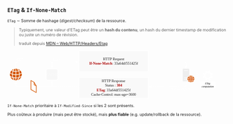 <div style="font-size: 65%">

## `ETag` & `If-None-Match`

<v-click at="1">

`ETag`&nbsp;∼&nbsp;Somme de hashage (_digest/checksum_) de la ressource.

</v-click>

<v-click at="2">

> Typiquement, une valeur d'ETag peut être un **hash du contenu**, un hash du dernier timestamp de modification ou juste un numéro de révision.
> <footer>traduit depuis <a href="https://developer.mozilla.org/en-US/docs/Web/HTTP/Headers/ETag"><abbr title="Mozilla Developer Network">MDN</abbr> – Web/HTTP/Headers/Etag</a></footer>

</v-click>

<svg width="100%" style="margin: 0 auto" inkscape:version="1.1.2 (0a00cf5339, 2022-02-04)" sodipodi:docname="ETag.svg" version="1.1" viewBox="0 0 444.85 100" xmlns="http://www.w3.org/2000/svg" xmlns:inkscape="http://www.inkscape.org/namespaces/inkscape" xmlns:sodipodi="http://sodipodi.sourceforge.net/DTD/sodipodi-0.dtd">
 <sodipodi:namedview bordercolor="#999999" borderopacity="1" inkscape:current-layer="svg18246" inkscape:cx="251.19969" inkscape:cy="49.942268" inkscape:pagecheckerboard="0" inkscape:pageopacity="0" inkscape:pageshadow="0" inkscape:window-height="1143" inkscape:window-maximized="1" inkscape:window-width="1920" inkscape:window-x="0" inkscape:window-y="0" inkscape:zoom="3.023491" pagecolor="#000000" showgrid="false"/>
 <defs>
  <marker id="arrow" overflow="visible" orient="auto">
   <path transform="scale(.6) rotate(180) translate(0)" d="m8.7186 4.0337-10.926-4.0177 10.926-4.0177c-1.7455 2.3721-1.7354 5.6175-6e-7 8.0354z" fill="#fff" fill-rule="evenodd" stroke="#fff" stroke-linejoin="round" stroke-width=".625"/>
  </marker>
 </defs>
 <g v-click="3">
  <text transform="scale(1.0053 .99474)" x="17.872244" y="22.259525" fill="#ffffff" font-family="Helvetica" font-size="7.2271px" stroke-width="1.6916"><tspan font-family="Exo" stroke-width="1">GET</tspan></text>
  <text transform="scale(1.0053 .99474)" x="89.2061" y="52.708351" fill="#ffffff" font-family="Exo" font-size="6.6594px" text-align="center" text-anchor="middle" style="line-height:1.25" xml:space="preserve"><tspan x="89.2061" y="52.708351">CACHE</tspan></text>
  <path d="m17.053 36.778v-8.2741c0-2.054 1.5189-3.7077 3.4056-3.7077h65.848c1.8867 0 3.4056 1.6536 3.4056 3.7077v8.2741" fill="none" marker-end="url(#arrow)" stop-color="#000000" stroke="#fff"/>
  <path d="m81.872 38.766h15.68c1.9462 0 3.513 1.5504 3.513 3.4761v15.514c0 1.9258-1.5668 3.4761-3.513 3.4761h-15.68c-1.9462 0-3.513-1.5504-3.513-3.4761v-15.514c0-1.9258 1.5668-3.4761 3.513-3.4761z" fill="#eee" fill-opacity=".33" stop-color="#000000" stroke="#fff" style="-inkscape-stroke:none;font-variation-settings:normal"/>
  <path d="m21.319 38.761c1.5923 0.56913 2.7487 1.4019 3.7174 2.3544-0.55095 0.30553-1.1442 0.61706-1.8284 0.88664-0.69019-1.6535-1.2957-2.5341-1.889-3.241zm2.3976 4.4273c0.82946-0.33549 1.6166-0.72489 2.337-1.1802 1.6952 1.9351 2.0827 3.229 2.5247 4.4631-1.1987 0.82075-2.452 1.5217-3.8506 1.953-0.1453-1.5876-0.36326-3.229-1.011-5.236zm1.0353 6.4761c1.5923-0.47927 2.9485-1.1143 4.0686-1.8991 0.34511 2.1867 0.19375 3.4987-0.04236 4.6549-1.8043 1.3539-3.227 1.9351-4.6134 2.4623 0.19374-1.1084 0.36932-0.59909 0.58728-5.218zm-0.99902 6.7576c1.2774-0.3954 2.5791-0.83273 4.4621-2.0369-1.6649 3.966-4.5408 6.0088-7.0534 6.8835 0.91422-1.0305 1.8164-2.2886 2.5913-4.8466zm-1.4955 0.38941c-1.2351 3.271-3.009 4.7627-4.5408 5.1102v-4.4932c1.5802-0.04793 3.0998-0.23964 4.5408-0.61706zm-4.5529-0.61107v-5.23c1.55 0.03594 3.572-0.31153 5.7517-0.80277 0.0059 2.2227-0.32089 3.7862-0.67809 5.2899-2.0403 0.55116-3.6145 0.69494-5.0735 0.74287zm0.07872-6.542v-5.3139c1.6166-0.07788 3.1967-0.29954 4.7285-0.76084 0.52067 1.5396 0.81129 3.3488 1.011 5.242-1.7618 0.51521-3.6992 0.76084-5.7396 0.83273zm-0.1332-11.64h0.50252c1.1442 0.37743 1.9435 1.276 2.4097 1.8631 0.69625 0.88066 1.0776 1.6894 1.441 2.4922-1.1685 0.33549-2.5247 0.63503-4.3531 0.70093zm-1.1987 5.1222c-1.447-0.0659-2.8759-0.29954-4.2804-0.70692 0.47224-1.1503 1.0776-2.2166 1.9132-3.1092 0.50858-0.50323 1.0595-0.97655 1.8709-1.2401h0.49646zm0.06059 6.5241c-2.1735-0.08387-4.0686-0.37143-5.7457-0.83273 0.11504-1.5217 0.15742-2.9715 1.011-5.242 1.889 0.59309 4.0746 0.76084 4.7406 0.74885zm-0.06059 1.2521 0.0059 5.242c-1.6649 0.04194-3.3299-0.24562-4.9949-0.67098-0.52673-1.8692-0.75075-3.6484-0.7447-5.3738 1.883 0.52121 3.7961 0.76084 5.7335 0.80277zm0 6.578v4.4871c-0.89-0.1917-1.6347-0.68296-2.2946-1.3419-1.0353-1.0663-1.7376-2.3544-2.2582-3.6484 1.5136 0.30553 3.0272 0.53319 4.5529 0.50323zm-6.0181-0.96453c0.85367 2.606 1.7618 3.7143 2.67 4.7627-3.9778-1.4977-5.9151-4.2296-6.9929-6.56 1.4168 0.73088 2.8274 1.4678 4.3228 1.7972zm-4.9767-3.7263c-0.39959-1.4318-0.50857-3.0733-0.17558-5.0383 1.1564 0.71291 2.4459 1.3839 4.1533 1.953-0.00591 1.929 0.18163 3.6964 0.57517 5.2959-1.2532-0.34747-2.6882-0.96453-4.5529-2.2107zm0.19979-6.3203c0.52673-1.7553 1.3985-3.2171 2.5368-4.4751 0.81734 0.55116 1.562 0.84471 2.3248 1.1922-0.62966 1.7254-0.90816 3.6425-1.005 5.242-1.217-0.43134-2.4339-0.88664-3.8567-1.959zm3.4086-5.4277c1.2957-1.0903 2.555-1.8272 3.7901-2.2886-0.62965 0.74885-1.2714 1.7014-1.9556 3.1692-0.6902-0.29355-1.3138-0.58711-1.8345-0.88066z" fill="#d45500" pointer-events="all" stroke-width="1.6916"/>
 </g>
 <g v-click="4">
  <rect x="144.2" y="2.073" width="139.25" height="41.936" fill="#eee" fill-opacity=".33" pointer-events="all" stroke="#fff"/>
  <text transform="scale(1.0053 .99474)" x="212.7132" y="21.171957" fill="#1a1a1a" font-family="Exo" font-size="7.2271px" text-anchor="middle"><tspan x="212.7132" y="21.171957">HTTP Request</tspan><tspan x="212.7132" y="30.386122"><tspan fill="#aa0000" font-family="Exo" font-weight="600" stroke-width=".98008">If-None-Match</tspan>: 33a64df551425f</tspan></text>
  <g transform="matrix(.79129 0 0 .78298 212.59 13.964)" pointer-events="all" stroke-width="2.149">
   <path d="m177.32 63.363v-30.517c0-0.92792 0.85418-1.7821 1.7882-1.7821h12.966c0.91563 0 1.776 0.84189 1.776 1.7882v15.246c-2.5871 1.1491-4.6027 3.4536-5.4508 6.0407h-7.8658v1.3827h7.5094c-0.13519 0.81116-0.21508 1.7452-0.11675 2.7653h-7.3926v1.3888h7.6016c0.34413 1.4257 0.92178 2.6424 1.6961 3.6871zm3.2139-26.762h10.103v-1.3827h-10.103z" fill="#eee"/>
   <path d="m201.11 49.144c1.1614 0.41173 1.9972 1.0262 2.71 1.7145-0.40558 0.22737-0.83574 0.4486-1.3335 0.64524-0.49776-1.2045-0.94636-1.8435-1.3765-2.3597zm1.7452 3.2324c0.60837-0.25195 1.1799-0.54078 1.7022-0.86647 1.2352 1.4134 1.5117 2.3597 1.8313 3.2631-0.86647 0.59608-1.7821 1.1061-2.7899 1.4195-0.11061-1.1553-0.27038-2.3536-0.74356-3.8161zm0.75585 4.7195c1.1614-0.34413 2.1447-0.81116 2.9558-1.3827 0.25195 1.5977 0.14134 2.5502-0.0307 3.4044-1.3089 0.98323-2.3413 1.4072-3.3553 1.7944 0.14134-0.81116 0.27039-0.43631 0.43016-3.8161zm-0.72513 4.9407c0.92792-0.29497 1.8743-0.61452 3.2385-1.4871-1.2045 2.8882-3.3 4.3815-5.1251 5.0206 0.66368-0.74971 1.3212-1.6653 1.8866-3.5335zm-1.0877 0.27653c-0.89719 2.3905-2.1938 3.4843-3.3061 3.7363v-3.2877c1.1492-0.03073 2.2553-0.17206 3.3061-0.4486zm-3.3122-0.44245v-3.8223c1.1184 0.03073 2.5933-0.22123 4.1848-0.57764 6e-3 1.6223-0.23351 2.7653-0.49161 3.8592-1.4871 0.39944-2.6363 0.5039-3.6932 0.54077zm0.0492-4.7748v-3.8837c1.1737-0.05531 2.3352-0.21508 3.4474-0.55306 0.381 1.1246 0.58993 2.4458 0.73741 3.8284-1.2905 0.37486-2.6977 0.55306-4.1848 0.60837zm-0.0922-8.4926h0.36257c0.82959 0.27653 1.4195 0.92792 1.7575 1.3581 0.50391 0.6391 0.78044 1.229 1.0447 1.819-0.84189 0.23966-1.8313 0.46089-3.1648 0.51005zm-0.86647 3.7301c-1.0631-0.04302-2.0955-0.21508-3.1156-0.51005 0.33799-0.84803 0.78044-1.6162 1.3888-2.2676 0.36871-0.36871 0.76815-0.71284 1.3581-0.90948h0.36871zm0.043 4.7625c-1.5793-0.05531-2.9681-0.27039-4.1849-0.60223 0.0799-1.1123 0.11061-2.1692 0.73742-3.8284 1.3765 0.43016 2.962 0.55306 3.4536 0.54078zm-0.043 0.91563v3.8284c-1.2167 0.03073-2.4212-0.17821-3.6318-0.49161-0.38714-1.3581-0.55306-2.6609-0.54692-3.9206 1.3704 0.37486 2.7653 0.55306 4.1787 0.58379zm0 4.7994v3.2815c-0.65753-0.14134-1.1983-0.49776-1.6715-0.97708-0.762-0.78044-1.272-1.7268-1.6469-2.667 1.1 0.22123 2.2 0.38715 3.3184 0.36256zm-4.3815-0.70055c0.62066 1.905 1.2843 2.71 1.9419 3.4782-2.8944-1.0938-4.3078-3.091-5.0882-4.7932 1.0324 0.54078 2.0586 1.0754 3.1463 1.3151zm-3.6195-2.7162c-0.28882-1.0508-0.36871-2.243-0.12905-3.681 0.83574 0.51619 1.7821 1.0078 3.0234 1.4257-6e-3 1.4011 0.12905 2.6977 0.41787 3.8715-0.91563-0.2581-1.9542-0.70669-3.3122-1.6162zm0.14134-4.615c0.381-1.2843 1.0201-2.3536 1.8436-3.2692 0.59608 0.40558 1.143 0.61452 1.6961 0.86647-0.46088 1.2659-0.66368 2.667-0.73127 3.8346-0.89105-0.31955-1.7698-0.65139-2.8083-1.4318zm2.4826-3.9636c0.93407-0.79887 1.862-1.3335 2.7592-1.6653-0.46088 0.54077-0.92792 1.2352-1.4257 2.3106-0.5039-0.21508-0.9525-0.43016-1.3335-0.64524z" fill="#d45500"/>
  </g>
  <text transform="scale(1.0053 .99474)" x="90.745049" y="22.259525" fill="#ffffff" font-family="Helvetica" font-size="7.2271px" stroke-width="1.6916"><tspan font-family="Exo" font-style="italic" stroke-width="1">Stale</tspan></text>
  <path d="m89.711 36.778v-8.2741c0-2.054 1.5189-3.7077 3.4056-3.7077h49.202" fill="none" marker-end="url(#arrow)" stop-color="#000000" stroke="#fff"/>
  <path d="m283.45 24.797h72.709c1.8867 0 3.4056 1.6536 3.4056 3.7077v8.4699" fill="none" marker-end="url(#arrow)" stop-color="#000000" stroke="#fff"/>
 </g>
 <g transform="matrix(.98523 0 0 .97489 175.35 7.1346)" stroke-width="1.0204" v-click="5">
  <g transform="translate(5.1797)">
   <rect x="210.33" y="58.615" width="31.993" height="14.496" rx="1.2052" ry="1.2052" fill="#fff" stop-color="#000000" stroke-width="1.0204" style="-inkscape-stroke:none"/>
   <text x="226.10216" y="64.10025" fill="#000000" font-family="Helvetica" font-size="4.9161px" font-style="italic" stroke-width="1.726" text-anchor="middle"><tspan x="226.10216" y="64.10025"><tspan fill="#000000" font-family="Exo" font-style="italic" stroke-width="1.0204">ETag</tspan></tspan><tspan x="226.10216" y="70.386261"><tspan fill="#000000" font-family="Exo" font-style="italic" stroke-width="1.0204">computation</tspan></tspan></text>
  </g>
  <rect x="248.3" y="58.288" width="20.211" height="18.866" fill="none" pointer-events="all" stroke-width="1.726"/>
  <path d="m223.84 44.299-2.1165-0.87146c-0.29878-0.17429-0.43573-0.42329-0.31124-0.77187l0.79677-1.9172c0.18679-0.28634 0.41083-0.46063 0.77187-0.31124l1.967 0.99596c0.63492-0.74697 1.3197-1.4815 2.079-2.1288l-0.85902-2.1165c-0.0622-0.24898-0.0871-0.49799 0.2739-0.73451l1.9795-0.83413c0.37348-0.12449 0.58513 0.0498 0.72208 0.26144l0.88392 2.1663c0.8839-0.17429 1.7678-0.26144 2.8012 0.0498l0.89637-2.191c0.19914-0.31124 0.43573-0.39837 0.74697-0.28634l1.967 0.83413c0.32367 0.19919 0.36101 0.44817 0.27388 0.70962l-0.88393 2.1663c0.77187 0.62248 1.494 1.2699 2.0543 2.0168l2.1288-0.85903c0.37348-0.11205 0.61002 0.0249 0.74697 0.32368l0.83411 1.967c0.0373 0.28634-0.0122 0.53533-0.31124 0.68472l-2.1414 0.87146c0.0997 0.84657 0.0871 1.9048 0 2.8385l2.1414 0.87146c0.2988 0.17429 0.42329 0.41083 0.33614 0.72207l-0.78431 1.8425c-0.14931 0.23654-0.36104 0.36104-0.68474 0.28634l-2.1661-0.88392c-0.57268 0.78431-1.2948 1.4815-2.0916 2.079l0.85901 2.1288c0.13695 0.33614-0.0373 0.62248-0.23653 0.72207l-2.0916 0.87146c-0.28634 0.0498-0.53532 0.03736-0.65983-0.32368l-0.87147-2.1663c-0.79677 0.22409-1.7927 0.28634-2.8012 0.0249l-0.87147 2.1414c-0.13695 0.22409-0.29878 0.41083-0.68471 0.32368l-2.0417-0.85902c-0.28635-0.19919-0.41084-0.44819-0.23655-0.79677l0.97106-1.9297c-0.85901-0.64738-1.5686-1.3321-2.1288-2.0543l-2.079 0.84657c-0.3237 0.11205-0.59758 0.03736-0.78433-0.26144l-0.83411-1.9919c-0.0748-0.26144-0.0121-0.57268 0.28634-0.72207l2.1661-0.93372c-0.0997-0.93372-0.0997-1.8674-0.0121-2.8012zm2.3156 1.357c0 3.3116 2.7265 5.3658 5.3907 5.3658 2.8883 0 5.2787-2.4526 5.2787-5.316 0-3.0626-2.577-5.3533-5.2661-5.3533-2.6394 0-5.4031 1.9795-5.4031 5.3034z" fill="#fff" stroke-width="1.0204"/>
  <rect x="202.51" y="36.595" width="15.363" height="20.279" fill="none" pointer-events="all" stroke-width="1.726"/>
  <text x="210.19604" y="51.036289" fill="#ffffff" font-family="Helvetica" font-size="14.748px" font-weight="bold" opacity=".5" stroke-width="1.726" text-anchor="middle"><tspan fill="#ffffff" font-family="Exo" font-weight="bold" stroke-width="1.0204">?</tspan></text>
 </g>
 <g v-click="6">
  <rect x="144.2" y="55.991" width="139.25" height="41.936" fill="#eee" fill-opacity=".33" pointer-events="all" stroke="#fff"/>
  <text transform="scale(1.0053 .99474)" x="212.58957" y="65.661598" fill="#1a1a1a" font-family="Exo" font-size="7.2271px" text-anchor="middle"><tspan x="212.58957" y="65.661598">HTTP Response</tspan><tspan x="212.58957" y="74.87574">Status : <tspan fill="#aa0000" font-family="Exo" font-weight="600">304</tspan></tspan><tspan x="212.58957" y="84.089874"><tspan fill="#aa0000" font-family="Exo" font-weight="600" stroke-width=".98008">ETag</tspan>: 33a64df551425f</tspan><tspan x="212.58957" y="93.304016">Cache-Control: max-age=3600</tspan></text>
  <text transform="scale(1.0053 .99474)" x="364.77087" y="82.484978" fill="#ffffff" font-family="Helvetica" font-size="7.2271px" stroke-width="1.6916" text-anchor="end"><tspan font-family="Exo" font-style="italic" stroke-width="1">Not modified</tspan></text>
  <path d="m144.2 74.415h-51.084c-1.8867 0-3.4056-1.6536-3.4056-3.7077v-7.6193" fill="none" marker-end="url(#arrow)" stop-color="#000000" stroke="#fff" stroke-dasharray="2.04073, 2.04073" style="-inkscape-stroke:none;font-variation-settings:normal"/>
  <path d="m359.9 63.607v7.0998c0 2.0541-1.5189 3.7077-3.4056 3.7077h-71.266" fill="none" marker-end="url(#arrow)" stop-color="#000000" stroke="#fff" stroke-dasharray="2.04073, 2.04073" style="-inkscape-stroke:none;font-variation-settings:normal"/>
 </g>
 <g v-click="7">
  <path d="m89.711 64.847v5.8598c0 2.0541-1.5189 3.7077-3.4056 3.7077h-65.848c-1.8867 0-3.4056-1.6536-3.4056-3.7077v-6.3909" fill="none" marker-end="url(#arrow)" stop-color="#000000" stroke="#fff"/>
  <g transform="matrix(.60544 0 0 .59909 4.9547 2.073)" pointer-events="all" stroke="#d45500" stroke-linecap="round" stroke-linejoin="round" stroke-miterlimit="10" stroke-width="1.9095">
   <path d="m70 100 10.52 5.98 7.19 12.25v22.37l-17.71-10.18z" fill="#fff"/>
   <path d="m80.69 106.27v7.88l7.02 4.02" fill="none"/>
  </g>
 </g>
</svg>

<v-click at="8">

`If-None-Match` prioritaire à `If-Modified-Since` si les 2 sont présents.

</v-click>

<v-click at="9">

Plus coûteux à produire (mais peut être stocké), mais **plus fiable** (e.g. update/rollback de la ressource).

</v-click>

</div>